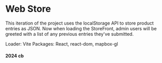 # Web Store

This iteration of the project uses the localStorage API to store product entries as JSON. Now when loading the StoreFront, admin users will be greeted with a list of any previous entries they've submitted.

Loader: Vite
Packages: React, react-dom, mapbox-gl

#### 2024 cb
